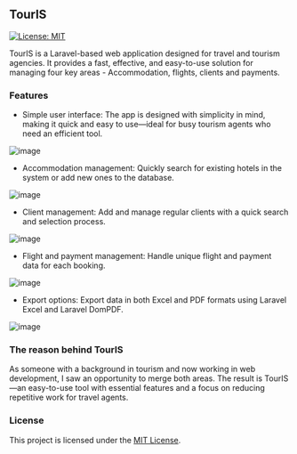 ## TourIS

[![License: MIT](https://img.shields.io/badge/License-MIT-yellow.svg)](LICENSE)

TourIS is a Laravel-based web application designed for travel and tourism agencies. It provides a fast, effective, and easy-to-use solution for managing four key areas - Accommodation, flights, clients and payments.

### Features

- Simple user interface: The app is designed with simplicity in mind, making it quick and easy to use—ideal for busy tourism agents who need an efficient tool.

![image](https://github.com/user-attachments/assets/fe596809-5fc5-4812-aa8e-0ada8f6e5536)

- Accommodation management: Quickly search for existing hotels in the system or add new ones to the database.

![image](https://github.com/user-attachments/assets/8840285d-be79-4525-9d24-7fff23561782)

- Client management: Add and manage regular clients with a quick search and selection process.

![image](https://github.com/user-attachments/assets/a161ff17-5b6b-4753-9095-bec56e108501)

- Flight and payment management: Handle unique flight and payment data for each booking.

![image](https://github.com/user-attachments/assets/c9a90aa5-e690-4b3c-879b-01f6acf5614b)

- Export options: Export data in both Excel and PDF formats using Laravel Excel and Laravel DomPDF.

![image](https://github.com/user-attachments/assets/6d7aa6d1-c2f0-4ca9-8dca-d2889a795e9b)


### The reason behind TourIS

As someone with a background in tourism and now working in web development, I saw an opportunity to merge both areas. The result is TourIS—an easy-to-use tool with essential features and a focus on reducing repetitive work for travel agents.

### License

This project is licensed under the [MIT License](LICENSE).
